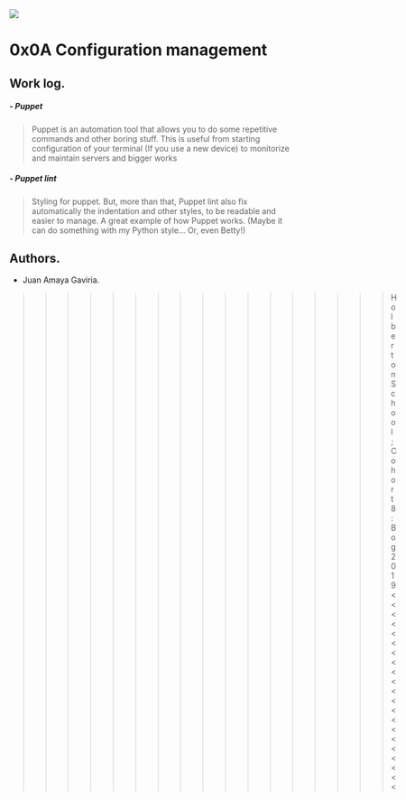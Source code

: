 <img src="https://camo.githubusercontent.com/c5d27ff0111c29e03f64bc98ffd377b21d294db6/68747470733a2f2f7777772e686f6c626572746f6e7363686f6f6c2e636f6d2f686f6c626572746f6e2d6c6f676f2d747769747465722d636172642e706e67">

# 0x0A Configuration management

## Work log.

##### - Puppet
> Puppet is an automation tool that allows you to do some repetitive commands and other boring stuff. This is useful from starting configuration of your terminal (If you use a new device) to monitorize and maintain servers and bigger works

##### - Puppet lint
> Styling for puppet. But, more than that, Puppet lint also fix automatically the indentation and other styles, to be readable and easier to manage. A great example of how Puppet works. (Maybe it can do something with my Python style... Or, even Betty!)


## Authors.
* Juan Amaya Gaviria.

>>>>>>>>>>>>>>>>>Holberton School; Cohort 8: Bog 2019<<<<<<<<<<<<<<<<<<<<<